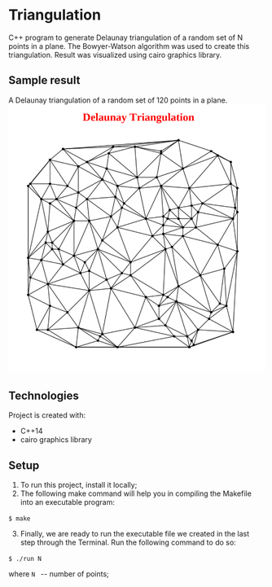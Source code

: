 # Triangulation
C++ program to generate Delaunay triangulation of a random set of N points in a plane. The Bowyer-Watson algorithm was used to create this triangulation. Result was visualized using cairo graphics library.

## Sample result
A Delaunay triangulation of a random set of 120 points in a plane.
![example](https://github.com/wslowinski/Triangulation/blob/main/image/example.png)

## Technologies
Project is created with:
* C++14
* cairo graphics library
	
## Setup
1. To run this project, install it locally;
2. The following make command will help you in compiling the Makefile into an executable program:

```$ make```

3. Finally, we are ready to run the executable file we created in the last step through the Terminal. Run the following command to do so:

```$ ./run N ```

where ```N ``` -- number of points;